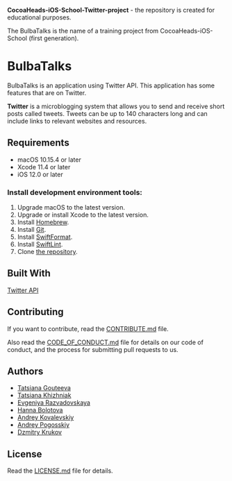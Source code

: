 **CocoaHeads-iOS-School-Twitter-project** - the repository is created for educational purposes.

The BulbaTalks is the name of a training project from CocoaHeads-iOS-School (first generation).

# BulbaTalks

BulbaTalks is an application using Twitter API. This application has some features that are on Twitter.

**Twitter** is a microblogging system that allows you to send and receive short posts called tweets. Tweets can be up to 140 characters long and can include links to relevant websites and resources.

## Requirements

- macOS 10.15.4 or later
- Xcode 11.4 or later
- iOS 12.0 or later

### Install development environment tools:

1. Upgrade macOS to the latest version.
2. Upgrade or install Xcode to the latest version.
3. Install [Homebrew](https://brew.sh).
4. Install [Git](https://git-scm.com/download/mac).
5. Install [SwiftFormat](https://github.com/nicklockwood/SwiftFormat#how-do-i-install-it).
6. Install [SwiftLint](https://github.com/realm/SwiftLint#installation).
7. Clone [the repository](https://github.com/dersim-davaod/CocoaHeads-iOS-School-Twitter-project).

## Built With

[Twitter API](https://developer.twitter.com/en/docs)

## Contributing

If you want to contribute, read the [CONTRIBUTE.md](https://github.com/dersim-davaod/CocoaHeads-iOS-School-Twitter-project/blob/master/docs/CONTRIBUTING.md) file.

Also read the [CODE_OF_CONDUCT.md](https://github.com/dersim-davaod/CocoaHeads-iOS-School-Twitter-project/blob/master/docs/CODE_OF_CONDUCT.md) file for details on our code of conduct, and the process for submitting pull requests to us.

## Authors

- [Tatsiana Gouteeva](https://github.com/TatsianaGouteeva)
- [Tatsiana Khizhniak](https://github.com/badpanda13)
- [Evgeniya Razvadovskaya](https://github.com/Iweinrazvadovskaya)
- [Hanna Bolotova](https://github.com/Hannabolotova)
- [Andrey Kovalevskiy](https://github.com/AndreyKovalevskiy)
- [Andrey Pogosskiy](https://github.com/BongDiDong)
- [Dzmitry Krukov](https://github.com/silvaby)

## License

Read the [LICENSE.md](https://github.com/dersim-davaod/CocoaHeads-iOS-School-Twitter-project/blob/master/LICENSE.md) file for details.
